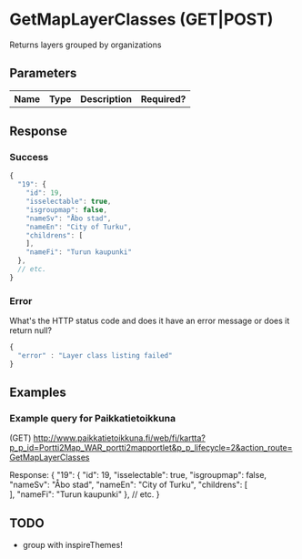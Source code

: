 # GetMapLayerClasses (GET|POST)
Returns layers grouped by organizations

## Parameters
<table>
  <tr>
    <th>Name</th>
    <th>Type</th>
    <th>Description</th>
    <th>Required?</th>
  </tr>
</table>

## Response

### Success
```javascript
{
  "19": {
    "id": 19,
    "isselectable": true,
    "isgroupmap": false,
    "nameSv": "Åbo stad",
    "nameEn": "City of Turku",
    "childrens": [      
    ],
    "nameFi": "Turun kaupunki"
  },
  // etc.
}
```

### Error
What's the HTTP status code and does it have an error message or does it return null?

```javascript
{
  "error" : "Layer class listing failed"
}
```

## Examples

### Example query for Paikkatietoikkuna
(GET)
http://www.paikkatietoikkuna.fi/web/fi/kartta?p_p_id=Portti2Map_WAR_portti2mapportlet&p_p_lifecycle=2&action_route=GetMapLayerClasses

Response:
{
  "19": {
    "id": 19,
    "isselectable": true,
    "isgroupmap": false,
    "nameSv": "Åbo stad",
    "nameEn": "City of Turku",
    "childrens": [      
    ],
    "nameFi": "Turun kaupunki"
  },
  // etc.
}

## TODO 
* group with inspireThemes!